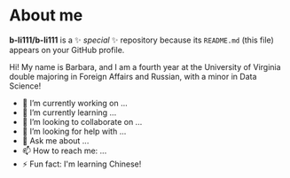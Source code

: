 # About me

**b-li111/b-li111** is a ✨ _special_ ✨ repository because its `README.md` (this file) appears on your GitHub profile.

Hi! My name is Barbara, and I am a fourth year at the University of Virginia double majoring in Foreign Affairs and Russian, with a minor in Data Science!

- 🔭 I’m currently working on ...
- 🌱 I’m currently learning ...
- 👯 I’m looking to collaborate on ...
- 🤔 I’m looking for help with ...
- 💬 Ask me about ...
- 📫 How to reach me: ...
- ⚡ Fun fact: I'm learning Chinese!
